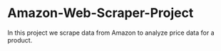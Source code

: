 # Amazon-Web-Scraper-Project
In this project we scrape data from Amazon to analyze price data for a product.
